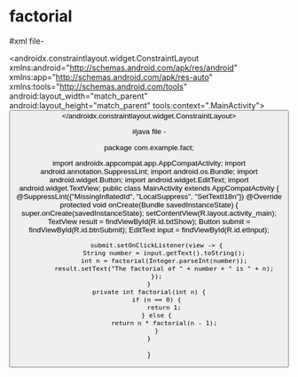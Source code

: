 # factorial
#xml file-
<?xml version="1.0" encoding="utf-8"?>
<androidx.constraintlayout.widget.ConstraintLayout xmlns:android="http://schemas.android.com/apk/res/android"
    xmlns:app="http://schemas.android.com/apk/res-auto"
    xmlns:tools="http://schemas.android.com/tools"
    android:layout_width="match_parent"
    android:layout_height="match_parent"
    tools:context=".MainActivity">
    <EditText
        android:id="@+id/etInput"
        android:layout_width="match_parent"
        android:layout_height="wrap_content"
        android:layout_marginTop="200dp"
        android:inputType="number"
        android:layout_marginEnd="20dp"
        android:layout_marginStart="20dp"
        android:hint="Enter Number"
        app:layout_constraintEnd_toEndOf="parent"
        app:layout_constraintStart_toStartOf="parent"
        app:layout_constraintTop_toTopOf="parent" />
    <Button
        android:id="@+id/btnSubmit"
        android:layout_width="match_parent"
        android:layout_height="wrap_content"
        android:layout_marginTop="22dp"
        android:text="Submit"
        android:layout_marginStart="20dp"
        android:layout_marginEnd="20dp"
        app:layout_constraintEnd_toEndOf="parent"
        app:layout_constraintStart_toStartOf="parent"
        app:layout_constraintTop_toBottomOf="@+id/etInput" />
    <TextView
        android:id="@+id/txtShow"
        android:layout_width="match_parent"
        android:layout_height="wrap_content"
        android:layout_marginTop="22dp"
        android:text="RESULT: "
        android:textSize="30sp"
        android:layout_marginStart="20dp"
        android:gravity="center_horizontal"
        android:layout_marginEnd="20dp"
        android:textStyle="bold"
        app:layout_constraintEnd_toEndOf="parent"
        app:layout_constraintStart_toStartOf="parent"
        app:layout_constraintTop_toBottomOf="@+id/btnSubmit" />
</androidx.constraintlayout.widget.ConstraintLayout>

#java file -

package com.example.fact;

import androidx.appcompat.app.AppCompatActivity;
import android.annotation.SuppressLint;
import android.os.Bundle;
import android.widget.Button;
import android.widget.EditText;
import android.widget.TextView;
public class MainActivity extends AppCompatActivity
{
    @SuppressLint({"MissingInflatedId", "LocalSuppress", "SetTextI18n"})
    @Override
    protected void onCreate(Bundle savedInstanceState) {
        super.onCreate(savedInstanceState);
        setContentView(R.layout.activity_main);
        TextView result = findViewById(R.id.txtShow);
        Button submit = findViewById(R.id.btnSubmit);
        EditText input = findViewById(R.id.etInput);

        submit.setOnClickListener(view -> {
            String number = input.getText().toString();
            int n = factorial(Integer.parseInt(number));
            result.setText("The factorial of " + number + " is " + n);
        });
    }
    private int factorial(int n) {
        if (n == 0) {
            return 1;
        } else {
            return n * factorial(n - 1);
        }
    }
}
